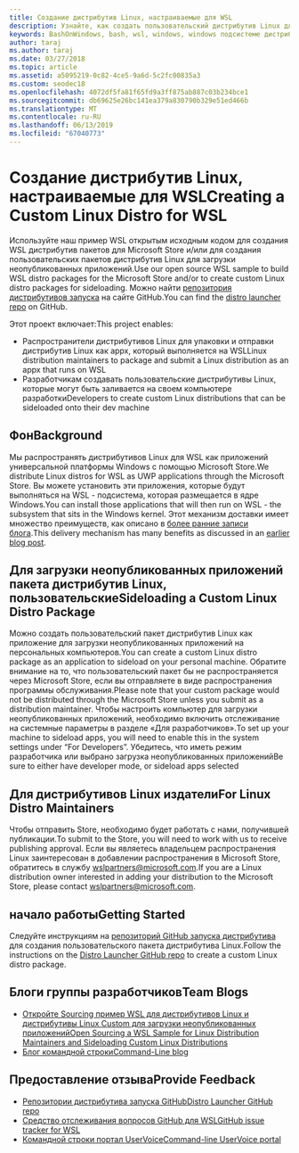 ```yaml
---
title: Создание дистрибутив Linux, настраиваемые для WSL
description: Узнайте, как создать пользовательский дистрибутив Linux для подсистемы Windows для Linux.
keywords: BashOnWindows, bash, wsl, windows, windows подсистеме дистрибутива, пользовательский
author: taraj
ms.author: taraj
ms.date: 03/27/2018
ms.topic: article
ms.assetid: a5095219-0c82-4ce5-9a6d-5c2fc00835a3
ms.custom: seodec18
ms.openlocfilehash: 4072df5fa81f65fd9a3ff875ab887c03b234bce1
ms.sourcegitcommit: db69625e26bc141ea379a830790b329e51ed466b
ms.translationtype: MT
ms.contentlocale: ru-RU
ms.lasthandoff: 06/13/2019
ms.locfileid: "67040773"
---
```

# <a name="creating-a-custom-linux-distro-for-wsl"></a><span data-ttu-id="6786e-104">Создание дистрибутив Linux, настраиваемые для WSL</span><span class="sxs-lookup"><span data-stu-id="6786e-104">Creating a Custom Linux Distro for WSL</span></span>

<span data-ttu-id="6786e-105">Используйте наш пример WSL открытым исходным кодом для создания WSL дистрибутив пакетов для Microsoft Store и/или для создания пользовательских пакетов дистрибутив Linux для загрузки неопубликованных приложений.</span><span class="sxs-lookup"><span data-stu-id="6786e-105">Use our open source WSL sample to build WSL distro packages for the Microsoft Store and/or to create custom Linux distro packages for sideloading.</span></span> <span data-ttu-id="6786e-106">Можно найти [репозитория дистрибутивов запуска](https://github.com/Microsoft/WSL-DistroLauncher) на сайте GitHub.</span><span class="sxs-lookup"><span data-stu-id="6786e-106">You can find the [distro launcher repo](https://github.com/Microsoft/WSL-DistroLauncher) on GitHub.</span></span>

<span data-ttu-id="6786e-107">Этот проект включает:</span><span class="sxs-lookup"><span data-stu-id="6786e-107">This project enables:</span></span>
* <span data-ttu-id="6786e-108">Распространители дистрибутивов Linux для упаковки и отправки дистрибутив Linux как appx, который выполняется на WSL</span><span class="sxs-lookup"><span data-stu-id="6786e-108">Linux distribution maintainers to package and submit a Linux distribution as an appx that runs on WSL</span></span>
* <span data-ttu-id="6786e-109">Разработчикам создавать пользовательские дистрибутивы Linux, которые могут быть заливается на своем компьютере разработки</span><span class="sxs-lookup"><span data-stu-id="6786e-109">Developers to create custom Linux distributions that can be sideloaded onto their dev machine</span></span>

## <a name="background"></a><span data-ttu-id="6786e-110">Фон</span><span class="sxs-lookup"><span data-stu-id="6786e-110">Background</span></span>
<span data-ttu-id="6786e-111">Мы распространять дистрибутивов Linux для WSL как приложений универсальной платформы Windows с помощью Microsoft Store.</span><span class="sxs-lookup"><span data-stu-id="6786e-111">We distribute Linux distros for WSL as UWP applications through the Microsoft Store.</span></span> <span data-ttu-id="6786e-112">Вы можете установить эти приложения, которые будут выполняться на WSL - подсистема, которая размещается в ядре Windows.</span><span class="sxs-lookup"><span data-stu-id="6786e-112">You can install those applications that will then run on WSL - the subsystem that sits in the Windows kernel.</span></span> <span data-ttu-id="6786e-113">Этот механизм доставки имеет множество преимуществ, как описано в [более ранние записи блога](https://blogs.msdn.microsoft.com/commandline/2017/07/10/ubuntu-now-available-from-the-windows-store/).</span><span class="sxs-lookup"><span data-stu-id="6786e-113">This delivery mechanism has many benefits as discussed in an [earlier blog post](https://blogs.msdn.microsoft.com/commandline/2017/07/10/ubuntu-now-available-from-the-windows-store/).</span></span>

## <a name="sideloading-a-custom-linux-distro-package"></a><span data-ttu-id="6786e-114">Для загрузки неопубликованных приложений пакета дистрибутив Linux, пользовательские</span><span class="sxs-lookup"><span data-stu-id="6786e-114">Sideloading a Custom Linux Distro Package</span></span>
<span data-ttu-id="6786e-115">Можно создать пользовательский пакет дистрибутив Linux как приложение для загрузки неопубликованных приложений на персональных компьютеров.</span><span class="sxs-lookup"><span data-stu-id="6786e-115">You can create a custom Linux distro package as an application to sideload on your personal machine.</span></span> <span data-ttu-id="6786e-116">Обратите внимание на то, что пользовательский пакет бы не распространяется через Microsoft Store, если вы отправляете в виде распространения программы обслуживания.</span><span class="sxs-lookup"><span data-stu-id="6786e-116">Please note that your custom package would not be distributed through the Microsoft Store unless you submit as a distribution maintainer.</span></span>
<span data-ttu-id="6786e-117">Чтобы настроить компьютер для загрузки неопубликованных приложений, необходимо включить отслеживание на системные параметры в разделе «Для разработчиков».</span><span class="sxs-lookup"><span data-stu-id="6786e-117">To set up your machine to sideload apps, you will need to enable this in the system settings under “For Developers”.</span></span>  <span data-ttu-id="6786e-118">Убедитесь, что иметь режим разработчика или выбрано загрузка неопубликованных приложений</span><span class="sxs-lookup"><span data-stu-id="6786e-118">Be sure to either have developer mode, or sideload apps selected</span></span>

## <a name="for-linux-distro-maintainers"></a><span data-ttu-id="6786e-119">Для дистрибутивов Linux издатели</span><span class="sxs-lookup"><span data-stu-id="6786e-119">For Linux Distro Maintainers</span></span>
<span data-ttu-id="6786e-120">Чтобы отправить Store, необходимо будет работать с нами, получившей публикации.</span><span class="sxs-lookup"><span data-stu-id="6786e-120">To submit to the Store, you will need to work with us to receive publishing approval.</span></span> <span data-ttu-id="6786e-121">Если вы являетесь владельцем распространения Linux заинтересован в добавлении распространения в Microsoft Store, обратитесь в службу wslpartners@microsoft.com.</span><span class="sxs-lookup"><span data-stu-id="6786e-121">If you are a Linux distribution owner interested in adding your distribution to the Microsoft Store, please contact wslpartners@microsoft.com.</span></span>

## <a name="getting-started"></a><span data-ttu-id="6786e-122">начало работы</span><span class="sxs-lookup"><span data-stu-id="6786e-122">Getting Started</span></span>
<span data-ttu-id="6786e-123">Следуйте инструкциям на [репозиторий GitHub запуска дистрибутива](https://github.com/Microsoft/WSL-DistroLauncher) для создания пользовательского пакета дистрибутива Linux.</span><span class="sxs-lookup"><span data-stu-id="6786e-123">Follow the instructions on the [Distro Launcher GitHub repo](https://github.com/Microsoft/WSL-DistroLauncher) to create a custom Linux distro package.</span></span>

 
## <a name="team-blogs"></a><span data-ttu-id="6786e-124">Блоги группы разработчиков</span><span class="sxs-lookup"><span data-stu-id="6786e-124">Team Blogs</span></span>
*  [<span data-ttu-id="6786e-125">Откройте Sourcing пример WSL для дистрибутивов Linux и дистрибутивы Linux Custom для загрузки неопубликованных приложений</span><span class="sxs-lookup"><span data-stu-id="6786e-125">Open Sourcing a WSL Sample for Linux Distribution Maintainers and Sideloading Custom Linux Distributions</span></span>](https://blogs.msdn.microsoft.com/commandline/2018/03/26/wsl-distro-launcher/)
* [<span data-ttu-id="6786e-126">Блог командной строки</span><span class="sxs-lookup"><span data-stu-id="6786e-126">Command-Line blog</span></span>](https://blogs.msdn.microsoft.com/commandline/)

## <a name="provide-feedback"></a><span data-ttu-id="6786e-127">Предоставление отзыва</span><span class="sxs-lookup"><span data-stu-id="6786e-127">Provide Feedback</span></span>
* [<span data-ttu-id="6786e-128">Репозитории дистрибутива запуска GitHub</span><span class="sxs-lookup"><span data-stu-id="6786e-128">Distro Launcher GitHub repo</span></span>](https://github.com/Microsoft/WSL-DistroLauncher)
* [<span data-ttu-id="6786e-129">Средство отслеживания вопросов GitHub для WSL</span><span class="sxs-lookup"><span data-stu-id="6786e-129">GitHub issue tracker for WSL</span></span>](https://github.com/Microsoft/BashOnWindows/issues)
* [<span data-ttu-id="6786e-130">Командной строки портал UserVoice</span><span class="sxs-lookup"><span data-stu-id="6786e-130">Command-line UserVoice portal</span></span>](https://wpdev.uservoice.com/forums/266908-command-prompt-console-bash-on-ubuntu-on-windo/category/161892-bash)

